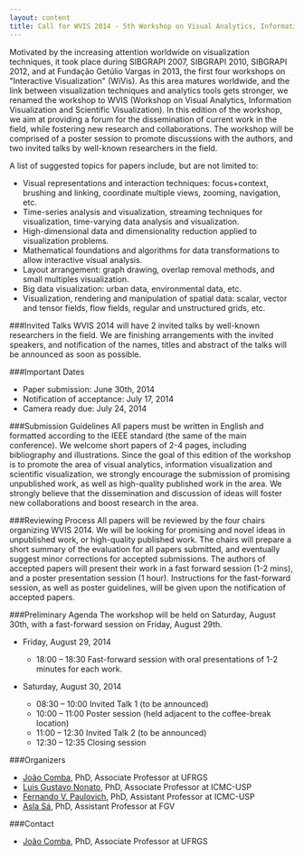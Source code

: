 ```yaml
---
layout: content
title: Call for WVIS 2014 - 5th Workshop on Visual Analytics, Information Visualization and Scientific Visualization 
---
```


Motivated by the increasing attention worldwide on visualization techniques, it took place during SIBGRAPI 2007, SIBGRAPI 2010, SIBGRAPI 2012, and at Fundação Getúlio Vargas in 2013, the first four workshops on "Interactive Visualization" (WiVis). As this area matures worldwide, and the link between visualization techniques and analytics tools gets stronger, we renamed the workshop to WVIS (Workshop on Visual Analytics, Information Visualization and Scientific Visualization).
In this edition of the workshop, we aim at providing a forum for the dissemination of current work in the field, while fostering new research and collaborations. The workshop will be comprised of a poster session to promote discussions with the authors, and two invited talks by well-known researchers in the field.

A list of suggested topics for papers include, but are not limited to:

- Visual representations and interaction techniques: focus+context, brushing and linking, coordinate multiple views, zooming, navigation, etc.
- Time-series analysis and visualization, streaming techniques for visualization, time-varying data analysis and visualization.
- High-dimensional data and dimensionality reduction applied to visualization problems.
- Mathematical foundations and algorithms for data transformations to allow interactive visual analysis.
- Layout arrangement: graph drawing, overlap removal methods, and small multiples visualization.
- Big data visualization: urban data, environmental data, etc.
- Visualization, rendering and manipulation of spatial data: scalar, vector and tensor fields, flow fields, regular and unstructured grids, etc.

###Invited Talks
WVIS 2014 will have 2 invited talks by well-known researchers in the field. We are finishing arrangements with the invited speakers, and notification of the names, titles and abstract of the talks will be announced as soon as possible.

###Important Dates
- Paper submission: June 30th, 2014
- Notification of acceptance: July 17, 2014
- Camera ready due: July  24, 2014

###Submission Guidelines
All papers must be written in English and formatted according to the IEEE standard (the same of the main conference). We welcome short papers of 2-4 pages, including bibliography and illustrations. Since the goal of this edition of the workshop is to promote the area of visual analytics, information visualization and scientific visualization, we strongly encourage the submission of promising unpublished work, as well as high-quality published work in the area. We strongly believe that the dissemination and discussion of ideas will foster new collaborations and boost research in the area.

###Reviewing Process
All papers will be reviewed by the four chairs organizing WVIS 2014. We will be looking for promising and novel ideas in unpublished work, or high-quality published work. The chairs will prepare a short summary of the evaluation for all papers submitted, and eventually suggest minor corrections for accepted submissions. The authors of accepted papers will present their work in a fast forward session (1-2 mins), and a poster presentation session (1 hour). Instructions for the fast-forward session, as well as poster guidelines, will be given upon the notification of accepted papers. 

###Preliminary Agenda
The workshop will be held on Saturday, August 30th, with a fast-forward session on Friday, August 29th.

- Friday, August 29, 2014
  - 18:00 &ndash; 18:30 Fast-forward session with oral presentations of 1-2 minutes for each work.
 
- Saturday, August 30,  2014
  - 08:30 &ndash; 10:00 Invited Talk 1 (to be announced)
  - 10:00 &ndash; 11:00 Poster session (held adjacent to the coffee-break location)
  - 11:00 &ndash; 12:30 Invited Talk 2 (to be announced)
  - 12:30 &ndash; 12:35 Closing session

###Organizers
- [João Comba](http://www.inf.ufrgs.br/~comba/), PhD, Associate Professor at UFRGS
- [Luis Gustavo Nonato](http://www.icmc.usp.br/pessoas/gnonato/), PhD, Associate Professor at ICMC-USP
- [Fernando V. Paulovich](https://sites.google.com/site/fpaulovich/Home), PhD, Assistant Professor at ICMC-USP
- [Asla Sá](http://emap.fgv.br/people/asla.sa.html), PhD, Assistant Professor at FGV

###Contact
- [João Comba](http://www.inf.ufrgs.br/~comba/), PhD, Associate Professor at UFRGS
